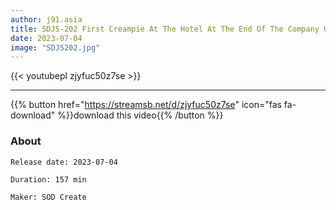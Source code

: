 ```yaml
---
author: j91.asia
title: SDJS-202 First Creampie At The Hotel At The End Of The Company Until Morning, I Keep Putting Sperm In My Co
date: 2023-07-04
image: "SDJS202.jpg"
---
```



{{< youtubepl zjyfuc50z7se >}}
___

{{% button href="https://streamsb.net/d/zjyfuc50z7se" icon="fas fa-download" %}}download this video{{% /button %}}
### About

`Release date: 2023-07-04`

`Duration: 157 min`

`Maker:	SOD Create`